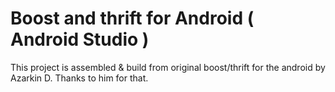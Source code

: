# Boost and thrift for Android ( Android Studio )
This project is assembled &amp; build from original boost/thrift for the android by Azarkin D. Thanks to him for that.

